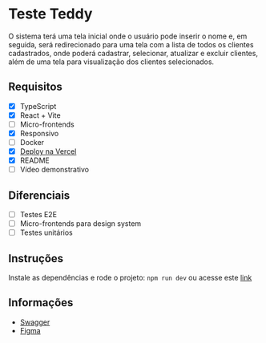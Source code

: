 # Teste Teddy

O sistema terá uma tela inicial onde o usuário pode inserir o nome e, em seguida, será
redirecionado para uma tela com a lista de todos os clientes cadastrados, onde poderá
cadastrar, selecionar, atualizar e excluir clientes, além de uma tela para visualização dos
clientes selecionados.

## Requisitos

- [x] TypeScript
- [x] React + Vite
- [ ] Micro-frontends
- [x] Responsivo
- [ ] Docker
- [x] [Deploy na Vercel](https://teddy-dun.vercel.app/)
- [x] README
- [ ] Vídeo demonstrativo

## Diferenciais

- [ ] Testes E2E
- [ ] Micro-frontends para design system
- [ ] Testes unitários

## Instruções

Instale as dependências e rode o projeto: `npm run dev` ou acesse este [link](https://teddy-dun.vercel.app/)

## Informações

- [Swagger](https://boasorte.teddybackoffice.com.br/docs)
- [Figma](https://www.figma.com/design/HIy3zEOdvNhK4ysAdNSKXR/Teste-Front-End---Teddy?node-id=2-466&t=bFqAwgBzq0sTVD0P-1)
